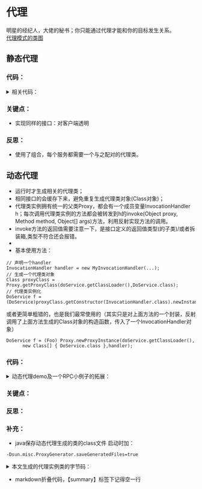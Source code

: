 # 代理
明星的经纪人，大佬的秘书；你只能通过代理才能和你的目标发生关系。
<br/>
[代理模式的类图](https://images2015.cnblogs.com/blog/527668/201601/527668-20160109145901215-69139001.jpg)
## 静态代理
### 代码：

<details>
<summary>
相关代码：
</summary>

```
public class StaticDemo {

	public static void main(String[] args) {
		DoService doService = new DoSerciceImpl();
		doService.doo();
		// 代理：1.还是原来的引用，即对客户端透明）；-----> 实现同一个接口
		// 	   2. 原来的功能不变，加入了新的功能；-----> 同接口同方法，组合增强功能
		// 
		doService = new ProxyImpl(doService);
		doService.doo();
	}
}
interface DoService{
	void doo();
}

class DoSerciceImpl implements DoService{

	@Override
	public void doo() {
		System.out.println("doo");
	}
}

class ProxyImpl implements DoService{

	DoService doService;
	public ProxyImpl(DoService doService) {
		this.doService = doService;
	}
	@Override
	public void doo() {
		System.out.println("before doo");
		doService.doo();
		System.out.println("after doo");
	}
}
```

</details>

### 关键点：
- 实现同样的接口：对客户端透明
### 反思：
- 使用了组合，每个服务都需要一个与之配对的代理类。
## 动态代理
-   运行时才生成相关的代理类；
-   相同接口的会缓存下来，避免重复生成代理类对象(Class对象)；
-   代理类实例拥有统一的父类Proxy，都会有一个成员变量InvocationHandler h；每次调用代理类实例的方法都会被转发到h的invoke(Object proxy, Method method, Object[] args)方法，利用反射实现方法的调用。
-   invoke方法的返回值需要注意一下，是接口定义的返回值类型(的子类)/或者拆装箱,类型不符合还会报错。
-   
-   基本使用方法：

```
// 声明一个handler
InvocationHandler handler = new MyInvocationHandler(...);
// 生成一个代理类对象
Class proxyClass = Proxy.getProxyClass(doService.getClassLoader(),DoService.class);
// 代理类实例化
DoService f = (DoService)proxyClass.getConstructor(InvocationHandler.class).newInstance(handler);
```
或者更简单粗错的，也是我们最常使用的（其实只是对上面方法的一个封装，反射调用了上面方法生成的Class对象的构造函数，传入了一个InvocationHandler对象）

```
DoService f = (Foo) Proxy.newProxyInstance(doService.getClassLoader(),
      new Class[] { DoService.class },handler);
```

### 代码：

<details>
<summary>
动态代理demo及一个RPC小例子的拓展：
</summary>

```
public class DynamicDemo {

	public static void main(String[] args) throws Exception {
		DoService doo = new DoServiceImpl();
		doo.doo();
		doo = (DoService)new ProxyFactory(doo).getInstence();
		doo.doo();
		
		// 网上看到一个有意思的用法（RPC代理），只代理接口，这里实现以下
		// 场景：客户端只有一个DoService接口，调用doo方法时，反射时调用远程方法即可
		doo = (DoService)new ProxyOnlyInterface(DoService.class).getInstence();
		doo.doo();
	}	
}

class ProxyFactory{
	private Object o;
	public ProxyFactory(Object o) throws Exception{
		this.o = o;
	}
	
	public Object getInstence(){
		return java.lang.reflect.Proxy.newProxyInstance(
				o.getClass().getClassLoader(), 
				o.getClass().getInterfaces(), 
				// 作为代理类的一个成员变量h，当有方法过来时，都会分发到h的invoke方法，可以参考文章中的代理类的反编译源码，一看便知。这里有一个小知识点，内部类可以访问外部对象的成员变量，所以h的invoke方法直接就利用反射调用了成员变量o的方法，实现动态代理。
				new InvocationHandler(){

					@Override
					public Object invoke(Object proxy, Method method,
							Object[] args) throws Throwable {
						
						System.out.println("pre");
						Object a = method.invoke(o, args);
						System.out.println("post");
						return a;
					}
					
				});
	}
}

class ProxyOnlyInterface{
	// 这是一个接口的class对象，如上文的DoService.class
	private Class o;
	public ProxyOnlyInterface(Class o) throws Exception{
		this.o = o;
	}
	
	public Object getInstence(){
		return java.lang.reflect.Proxy.newProxyInstance(
				o.getClassLoader(),
				new Class[]{o},
				new InvocationHandler(){
					@Override
					public Object invoke(Object proxy, Method method,
							Object[] args) throws Throwable {
						System.out.println("pre,代理的接口名称"+o.getName()+",接口方法"+method.getName());
						// 这里就不能再使用method.invoke方法了，因为这里的o不是实例对象
						// 使用场景是一个RPC的调用,这里将接口名，方法名，参数，版本，等信息拼装成一个对象，序列化后发送出去即可实现简单的RPC代理调用
//						Object a = method.invoke(o, args);
						Object result = "远程调用返回的结果";
//						result = 远程调用返回的结果
						System.out.println("post");
						return result;
					}
					
				});
	}
}

```

</details>

### 关键点：
### 反思：

### 补充：
- java保存动态代理生成的类的class文件
启动时加：
```
-Dsun.misc.ProxyGenerator.saveGeneratedFiles=true
```
<details>
<summary>
本文生成的代理实例类的字节码：
</summary>

```
public final class $Proxy0 extends Proxy implements DoService {
   private static Method m1;
   private static Method m3;
   private static Method m2;
   private static Method m0;

   public $Proxy0(InvocationHandler arg0) throws  {
      super(arg0);
   }

   public final boolean equals(Object arg0) throws  {
      try {
         return ((Boolean)super.h.invoke(this, m1, new Object[]{arg0})).booleanValue();
      } catch (RuntimeException | Error arg2) {
         throw arg2;
      } catch (Throwable arg3) {
         throw new UndeclaredThrowableException(arg3);
      }
   }

   public final void doo() throws  {
      try {
         super.h.invoke(this, m3, (Object[])null);
      } catch (RuntimeException | Error arg1) {
         throw arg1;
      } catch (Throwable arg2) {
         throw new UndeclaredThrowableException(arg2);
      }
   }

   public final String toString() throws  {
      try {
         return (String)super.h.invoke(this, m2, (Object[])null);
      } catch (RuntimeException | Error arg1) {
         throw arg1;
      } catch (Throwable arg2) {
         throw new UndeclaredThrowableException(arg2);
      }
   }

   public final int hashCode() throws  {
      try {
         return ((Integer)super.h.invoke(this, m0, (Object[])null)).intValue();
      } catch (RuntimeException | Error arg1) {
         throw arg1;
      } catch (Throwable arg2) {
         throw new UndeclaredThrowableException(arg2);
      }
   }

   static {
      try {
         m1 = Class.forName("java.lang.Object").getMethod("equals", new Class[]{Class.forName("java.lang.Object")});
         m3 = Class.forName("com.jadeStone.javaBase.proxy.dynamic.DoService").getMethod("doo", new Class[0]);
         m2 = Class.forName("java.lang.Object").getMethod("toString", new Class[0]);
         m0 = Class.forName("java.lang.Object").getMethod("hashCode", new Class[0]);
      } catch (NoSuchMethodException arg1) {
         throw new NoSuchMethodError(arg1.getMessage());
      } catch (ClassNotFoundException arg2) {
         throw new NoClassDefFoundError(arg2.getMessage());
      }
   }
}
```
</details>

-   markdown折叠代码，【summary】标签下记得空一行
